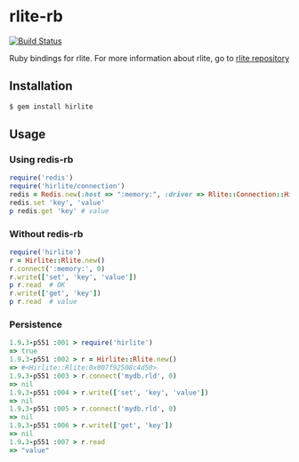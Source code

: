 # rlite-rb

[![Build Status](https://travis-ci.org/seppo0010/rlite-rb.svg?branch=master)](https://travis-ci.org/seppo0010/rlite-rb)

Ruby bindings for rlite. For more information about rlite, go to
[rlite repository](https://github.com/seppo0010/rlite)

## Installation

```bash
$ gem install hirlite
```

## Usage

### Using redis-rb

```ruby
require('redis')
require('hirlite/connection')
redis = Redis.new(:host => ":memory:", :driver => Rlite::Connection::Hirlite)
redis.set 'key', 'value'
p redis.get 'key' # value
```

### Without redis-rb

```ruby
require('hirlite')
r = Hirlite::Rlite.new()
r.connect(':memory:', 0)
r.write(['set', 'key', 'value'])
p r.read  # OK
r.write(['get', 'key'])
p r.read  # value
```

### Persistence

```ruby
1.9.3-p551 :001 > require('hirlite')
=> true
1.9.3-p551 :002 > r = Hirlite::Rlite.new()
=> #<Hirlite::Rlite:0x007f92508c4d50>
1.9.3-p551 :003 > r.connect('mydb.rld', 0)
=> nil
1.9.3-p551 :004 > r.write(['set', 'key', 'value'])
=> nil
1.9.3-p551 :005 > r.connect('mydb.rld', 0)
=> nil
1.9.3-p551 :006 > r.write(['get', 'key'])
=> nil
1.9.3-p551 :007 > r.read
=> "value"
```
